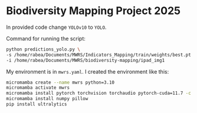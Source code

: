 
# Biodiversity Mapping Project 2025

In provided code change `YOLOv10` to `YOLO`.

Command for running the script:

```bash
python predictions_yolo.py \                                  
-s /home/rabea/Documents/MWRS/Indicators_Mapping/train/weights/best.pt \ #TODO add your path
-i /home/rabea/Documents/MWRS/biodiversity-mapping/ipad_img1 
```

My environment is in `mwrs.yaml`. I created the environment like this:

```bash
micromamba create --name mwrs python=3.10
micromamba activate mwrs
micromamba install pytorch torchvision torchaudio pytorch-cuda=11.7 -c pytorch -c nvidia  
micromamba install numpy pillow   
pip install ultralytics      
```

